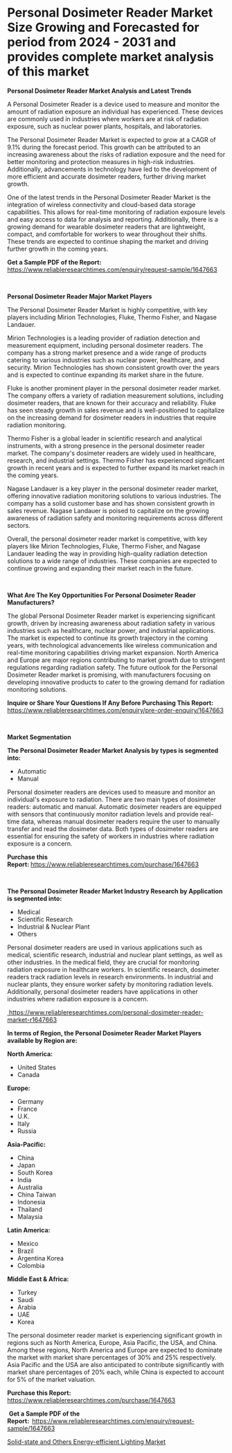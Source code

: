 <p><h1>Personal Dosimeter Reader Market Size Growing and Forecasted for period from 2024 - 2031 and provides complete market analysis of this market</h1></p><p><strong>Personal Dosimeter Reader Market Analysis and Latest Trends</strong></p>
<p><p>A Personal Dosimeter Reader is a device used to measure and monitor the amount of radiation exposure an individual has experienced. These devices are commonly used in industries where workers are at risk of radiation exposure, such as nuclear power plants, hospitals, and laboratories.</p><p>The Personal Dosimeter Reader Market is expected to grow at a CAGR of 9.1% during the forecast period. This growth can be attributed to an increasing awareness about the risks of radiation exposure and the need for better monitoring and protection measures in high-risk industries. Additionally, advancements in technology have led to the development of more efficient and accurate dosimeter readers, further driving market growth.</p><p>One of the latest trends in the Personal Dosimeter Reader Market is the integration of wireless connectivity and cloud-based data storage capabilities. This allows for real-time monitoring of radiation exposure levels and easy access to data for analysis and reporting. Additionally, there is a growing demand for wearable dosimeter readers that are lightweight, compact, and comfortable for workers to wear throughout their shifts. These trends are expected to continue shaping the market and driving further growth in the coming years.</p></p>
<p><strong>Get a Sample PDF of the Report:&nbsp;</strong> <a href="https://www.reliableresearchtimes.com/enquiry/request-sample/1647663">https://www.reliableresearchtimes.com/enquiry/request-sample/1647663</a></p>
<p>&nbsp;</p>
<p><strong>Personal Dosimeter Reader Major Market Players</strong></p>
<p><p>The Personal Dosimeter Reader Market is highly competitive, with key players including Mirion Technologies, Fluke, Thermo Fisher, and Nagase Landauer. </p><p>Mirion Technologies is a leading provider of radiation detection and measurement equipment, including personal dosimeter readers. The company has a strong market presence and a wide range of products catering to various industries such as nuclear power, healthcare, and security. Mirion Technologies has shown consistent growth over the years and is expected to continue expanding its market share in the future.</p><p>Fluke is another prominent player in the personal dosimeter reader market. The company offers a variety of radiation measurement solutions, including dosimeter readers, that are known for their accuracy and reliability. Fluke has seen steady growth in sales revenue and is well-positioned to capitalize on the increasing demand for dosimeter readers in industries that require radiation monitoring.</p><p>Thermo Fisher is a global leader in scientific research and analytical instruments, with a strong presence in the personal dosimeter reader market. The company's dosimeter readers are widely used in healthcare, research, and industrial settings. Thermo Fisher has experienced significant growth in recent years and is expected to further expand its market reach in the coming years.</p><p>Nagase Landauer is a key player in the personal dosimeter reader market, offering innovative radiation monitoring solutions to various industries. The company has a solid customer base and has shown consistent growth in sales revenue. Nagase Landauer is poised to capitalize on the growing awareness of radiation safety and monitoring requirements across different sectors.</p><p>Overall, the personal dosimeter reader market is competitive, with key players like Mirion Technologies, Fluke, Thermo Fisher, and Nagase Landauer leading the way in providing high-quality radiation detection solutions to a wide range of industries. These companies are expected to continue growing and expanding their market reach in the future.</p></p>
<p>&nbsp;</p>
<p><strong>What Are The Key Opportunities For Personal Dosimeter Reader Manufacturers?</strong></p>
<p><p>The global Personal Dosimeter Reader market is experiencing significant growth, driven by increasing awareness about radiation safety in various industries such as healthcare, nuclear power, and industrial applications. The market is expected to continue its growth trajectory in the coming years, with technological advancements like wireless communication and real-time monitoring capabilities driving market expansion. North America and Europe are major regions contributing to market growth due to stringent regulations regarding radiation safety. The future outlook for the Personal Dosimeter Reader market is promising, with manufacturers focusing on developing innovative products to cater to the growing demand for radiation monitoring solutions.</p></p>
<p><strong>Inquire or Share Your Questions If Any Before Purchasing This Report:</strong> <a href="https://www.reliableresearchtimes.com/enquiry/pre-order-enquiry/1647663">https://www.reliableresearchtimes.com/enquiry/pre-order-enquiry/1647663</a></p>
<p>&nbsp;</p>
<p><strong>Market Segmentation</strong></p>
<p><strong>The Personal Dosimeter Reader Market Analysis by types is segmented into:</strong></p>
<p><ul><li>Automatic</li><li>Manual</li></ul></p>
<p><p>Personal dosimeter readers are devices used to measure and monitor an individual's exposure to radiation. There are two main types of dosimeter readers: automatic and manual. Automatic dosimeter readers are equipped with sensors that continuously monitor radiation levels and provide real-time data, whereas manual dosimeter readers require the user to manually transfer and read the dosimeter data. Both types of dosimeter readers are essential for ensuring the safety of workers in industries where radiation exposure is a concern.</p></p>
<p><strong>Purchase this Report:&nbsp;</strong><a href="https://www.reliableresearchtimes.com/purchase/1647663">https://www.reliableresearchtimes.com/purchase/1647663</a></p>
<p>&nbsp;</p>
<p><strong>The Personal Dosimeter Reader Market Industry Research by Application is segmented into:</strong></p>
<p><ul><li>Medical</li><li>Scientific Research</li><li>Industrial & Nuclear Plant</li><li>Others</li></ul></p>
<p><p>Personal dosimeter readers are used in various applications such as medical, scientific research, industrial and nuclear plant settings, as well as other industries. In the medical field, they are crucial for monitoring radiation exposure in healthcare workers. In scientific research, dosimeter readers track radiation levels in research environments. In industrial and nuclear plants, they ensure worker safety by monitoring radiation levels. Additionally, personal dosimeter readers have applications in other industries where radiation exposure is a concern.</p></p>
<p><a href="https://www.reliableresearchtimes.com/personal-dosimeter-reader-market-r1647663">&nbsp;https://www.reliableresearchtimes.com/personal-dosimeter-reader-market-r1647663</a></p>
<p><strong>In terms of Region, the Personal Dosimeter Reader Market Players available by Region are:</strong></p>
<p>
    <p> <strong> North America: </strong>
        <ul>
            <li>United States</li>
            <li>Canada</li>
        </ul>
        </p> 
    <p> <strong> Europe: </strong>
        <ul>
            <li>Germany</li>
            <li>France</li>
            <li>U.K.</li>
            <li>Italy</li>
            <li>Russia</li>
        </ul>
        </p> 
    <p> <strong> Asia-Pacific: </strong>
        <ul>
            <li>China</li>
            <li>Japan</li>
            <li>South Korea</li>
            <li>India</li>
            <li>Australia</li>
            <li>China Taiwan</li>
            <li>Indonesia</li>
            <li>Thailand</li>
            <li>Malaysia</li>
        </ul>
        </p> 
    <p> <strong> Latin America: </strong>
        <ul>
            <li>Mexico</li>
            <li>Brazil</li>
            <li>Argentina Korea</li>
            <li>Colombia</li>
        </ul>
        </p> 
    <p> <strong> Middle East & Africa: </strong>
        <ul>
            <li>Turkey</li>
            <li>Saudi</li>
            <li>Arabia</li>
            <li>UAE</li>
            <li>Korea</li>
        </ul>
    </p>
    </p>
<p><p>The personal dosimeter reader market is experiencing significant growth in regions such as North America, Europe, Asia Pacific, the USA, and China. Among these regions, North America and Europe are expected to dominate the market with market share percentages of 30% and 25% respectively. Asia Pacific and the USA are also anticipated to contribute significantly with market share percentages of 20% each, while China is expected to account for 5% of the market valuation.</p></p>
<p><strong>Purchase this Report: </strong><a href="https://www.reliableresearchtimes.com/purchase/1647663">https://www.reliableresearchtimes.com/purchase/1647663</a></p>
<p>&nbsp;<strong>Get a Sample PDF of the Report:&nbsp;&nbsp;</strong><a href="https://www.reliableresearchtimes.com/enquiry/request-sample/1647663">https://www.reliableresearchtimes.com/enquiry/request-sample/1647663</a></p>
<p><strong></strong></p>
<p><p><a href="https://github.com/IkeSchumm04/Market-Research-Report-List-1/blob/main/solid-state-and-others-energy-efficient-lighting-market.md">Solid-state and Others Energy-efficient Lighting Market</a></p></p>